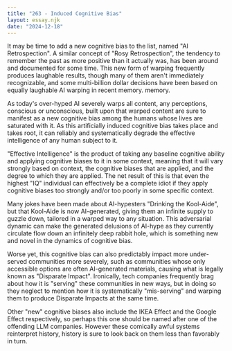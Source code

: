 ```yaml
---
title: "263 - Induced Cognitive Bias"
layout: essay.njk
date: "2024-12-18"
---
```


It may be time to add a new cognitive bias to the list, named "AI Retrospection". A similar concept of "Rosy Retrospection", the tendency to remember the past as more positive than it actually was, has been around and documented for some time. This new form of warping frequently produces laughable results, though many of them aren't immediately recognizable, and some multi-billion dollar decisions have been based on equally laughable AI warping in recent memory.
memory.

As today's over-hyped AI severely warps all content, any perceptions, conscious or unconscious, built upon that warped content are sure to manifest as a new cognitive bias among the humans whose lives are saturated with it. As this artificially induced cognitive bias takes place and takes root, it can reliably and systematically degrade the effective intelligence of any human subject to it.

"Effective Intelligence" is the product of taking any baseline cognitive ability and applying cognitive biases to it in some context, meaning that it will vary strongly based on context, the cognitive biases that are applied, and the degree to which they are applied. The net result of this is that even the highest "IQ" individual can effectively be a complete idiot if they apply cognitive biases too strongly and/or too poorly in some specific context.

Many jokes have been made about AI-hypesters "Drinking the Kool-Aide", but that Kool-Aide is now AI-generated, giving them an infinite supply to guzzle down, tailored in a warped way to any situation. This adversarial dynamic can make the generated delusions of AI-hype as they currently circulate flow down an infinitely deep rabbit hole, which is something new and novel in the dynamics of cognitive bias.

Worse yet, this cognitive bias can also predictably impact more under-served communities more severely, such as communities whose only accessible options are often AI-generated materials, causing what is legally known as "Disparate Impact". Ironically, tech companies frequently brag about how it is "serving" these communities in new ways, but in doing so they neglect to mention how it is systematically "mis-serving" and warping them to produce Disparate Impacts at the same time.

Other "new" cognitive biases also include the IKEA Effect and the Google Effect respectively, so perhaps this one should be named after one of the offending LLM companies. However these comically awful systems reinterpret history, history is sure to look back on them less than favorably in turn.

